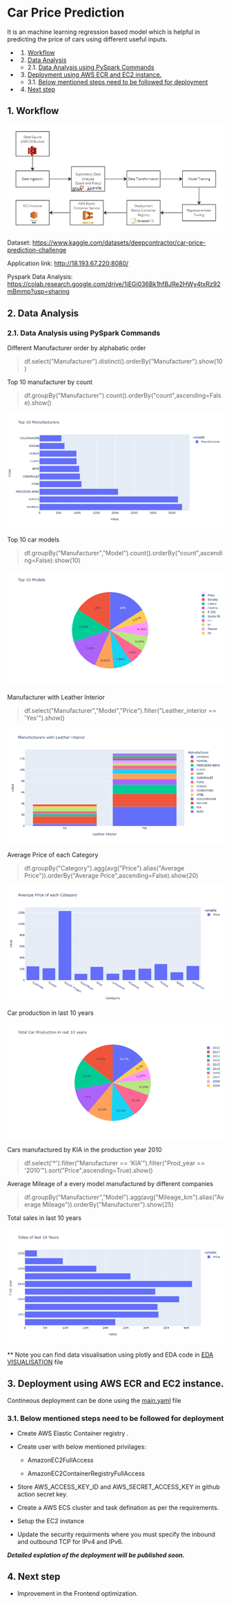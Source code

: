 # Car Price Prediction
It is an machine learning regression based model which is helpful in predicting the price of cars using different useful inputs.

<!-- vscode-markdown-toc -->
* 1. [Workflow](#workflow)
* 2. [Data Analysis](#data-analysis)
    * 2.1. [ Data Analysis using PySpark Commands](#-data-analysis-using-pyspark-commands)
* 3. [Deployment using AWS ECR and EC2 instance.](#deployment-using-aws-ecr-and-ec2-instance.)
    * 3.1. [Below mentioned steps need to be followed for deployment](#below-mentioned-steps-need-to-be-followed-for-deployment)
* 4. [Next step](#next-step)

<!-- vscode-markdown-toc-config
	numbering=true
	autoSave=true
	/vscode-markdown-toc-config -->
<!-- /vscode-markdown-toc -->



##  1. <a name='workflow'>Workflow</a> 
![ML Workflow](https://github.com/SaurabhNair239/Car-Price-predictor/blob/main/images/car_price_workflow.jpg)

Dataset: https://www.kaggle.com/datasets/deepcontractor/car-price-prediction-challenge

Application link: http://18.193.67.220:8080/

Pyspark Data Analysis: https://colab.research.google.com/drive/1iEGi036Bk1hfBJRe2HWy4txRz92mBmmp?usp=sharing

##  2. <a name='data-analysis'></a>Data Analysis

###  2.1. <a name='-data-analysis-using-pyspark-commands'></a> Data Analysis using PySpark Commands 

Different Manufacturer order by alphabatic order

> df.select("Manufacturer").distinct().orderBy("Manufacturer").show(10)

Top 10 manufacturer by count

> df.groupBy("Manufacturer").count().orderBy("count",ascending=False).show()

![Top 10 Manufatures](https://github.com/SaurabhNair239/Car-Price-predictor/blob/main/images/newplot.png)

Top 10 car models

> df.groupBy("Manufacturer","Model").count().orderBy("count",ascending=False).show(10)

![Top 10 car Model](https://github.com/SaurabhNair239/Car-Price-predictor/blob/main/images/newplot(1).png)
 
Manufacturer with Leather Interior

> df.select("Manufacturer","Model","Price").filter("Leather_interior == 'Yes'").show()

![Manufacturer Leather Interior](https://github.com/SaurabhNair239/Car-Price-predictor/blob/main/images/newplot(2).png)

Average Price of each Category 

> df.groupBy("Category").agg(avg("Price").alias("Average Price")).orderBy("Average Price",ascending=False).show(20)

![Average Price category](https://github.com/SaurabhNair239/Car-Price-predictor/blob/main/images/newplot(3).png)

Car production in last 10 years

![10 years car production](https://github.com/SaurabhNair239/Car-Price-predictor/blob/main/images/newplot(4).png)

Cars manufactured by KIA in the production year 2010

> df.select('*').filter("Manufacturer == 'KIA'").filter("Prod_year == '2010'").sort("Price",ascending=True).show()

Average Mileage of a every model manufactured by different companies

> df.groupBy("Manufacturer","Model").agg(avg("Mileage_km").alias("Average Mileage")).orderBy("Manufacturer").show(25)

Total sales in last 10 years

![10 years car production](https://github.com/SaurabhNair239/Car-Price-predictor/blob/main/images/newplot(7).png)


** Note you can find data visualisation using plotly and EDA code in [EDA VISUALISATION](https://github.com/SaurabhNair239/Credit-card-default-predictor/blob/main/notebook/EDA.ipynb) file

##  3. <a name='deployment-using-aws-ecr-and-ec2-instance.'></a>Deployment using AWS ECR and EC2 instance.

Contineous deployment can be done using the [main.yaml](https://github.com/SaurabhNair239/Car-Price-Predictor/blob/main/.github/workflows/main.yaml) file 

###  3.1. <a name='below-mentioned-steps-need-to-be-followed-for-deployment'></a>Below mentioned steps need to be followed for deployment

* Create AWS Elastic Container registry .

* Create user with below mentioned privilages:

    *  AmazonEC2FullAccess

    * AmazonEC2ContainerRegistryFullAccess

* Store AWS_ACCESS_KEY_ID and AWS_SECRET_ACCESS_KEY in github action secret key.

* Create a AWS ECS cluster and task defination as per the requirements.

* Setup the EC2 instance

* Update the security requirments where you must specify the inbound and outbound TCP for IPv4 and IPv6.

***Detailed explation of the deployment will be published soon.***

##  4. <a name='next-step'></a>Next step

* Improvement in the Frontend optimization.

